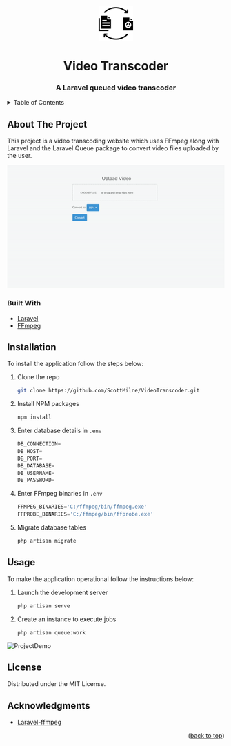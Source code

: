 
<div id="top"></div>

<!-- PROJECT LOGO -->
<br />
<div align="center">
  <img src="imgs/VideoIcon.png" alt="Logo" width="80" height="80">
  <h1 align="center">Video Transcoder</h1>

  <h3 align="center">
    A Laravel queued video transcoder
    <br />
  </h3>
</div>



<!-- TABLE OF CONTENTS -->
<details>
  <summary>Table of Contents</summary>
  <ol>
    <li>
      <a href="#about-the-project">About The Project</a>
      <ul>
        <li><a href="#built-with">Built With</a></li>
      </ul>
    </li>
    <li><a href="#installation">Installation</a></li>
    <li><a href="#usage">Usage</a></li>
    <li><a href="#license">License</a></li>
    <li><a href="#acknowledgments">Acknowledgments</a></li>
  </ol>
</details>



<!-- ABOUT THE PROJECT -->
## About The Project

This project is a video transcoding website which uses FFmpeg along with Laravel and the Laravel Queue package to convert video files uploaded by the user.

<img src="imgs/Demo.gif" alt="Demo">

### Built With

* [Laravel](https://laravel.com/)
* [FFmpeg](https://ffmpeg.org/)


## Installation

To install the application follow the steps below:

1. Clone the repo
   ```sh
   git clone https://github.com/ScottMilne/VideoTranscoder.git
   ```
2. Install NPM packages
   ```sh
   npm install
   ```
3. Enter database details in `.env`
    ```js
    DB_CONNECTION=
    DB_HOST=
    DB_PORT=
    DB_DATABASE=
    DB_USERNAME=
    DB_PASSWORD=
    ```
4. Enter FFmpeg binaries in `.env`
   ```js
   FFMPEG_BINARIES='C:/ffmpeg/bin/ffmpeg.exe'
   FFPROBE_BINARIES='C:/ffmpeg/bin/ffprobe.exe'
   ```
5. Migrate database tables
   ```sh
   php artisan migrate
   ```



<!-- USAGE EXAMPLES -->
## Usage

To make the application operational follow the instructions below:

1. Launch the development server
   ```sh
   php artisan serve
   ```
2. Create an instance to execute jobs
   ```sh
   php artisan queue:work 
   ```

<img src="imgs/TurboDemo.gif" alt="ProjectDemo">


<!-- LICENSE -->
## License

Distributed under the MIT License.


<!-- ACKNOWLEDGMENTS -->
## Acknowledgments

* [Laravel-ffmpeg](https://github.com/protonemedia/laravel-ffmpeg)

<p align="right">(<a href="#top">back to top</a>)</p>

